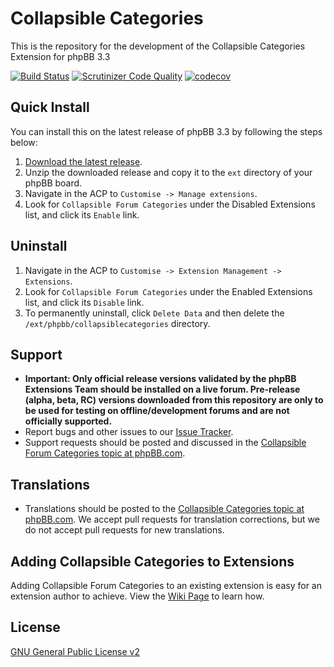 # Collapsible Categories

This is the repository for the development of the Collapsible Categories Extension for phpBB 3.3

[![Build Status](https://github.com/phpbb-extensions/collapsible-categories/workflows/Tests/badge.svg)](https://github.com/phpbb-extensions/collapsible-categories/actions)
[![Scrutinizer Code Quality](https://scrutinizer-ci.com/g/phpbb-extensions/collapsible-categories/badges/quality-score.png?b=master)](https://scrutinizer-ci.com/g/phpbb-extensions/collapsible-categories/?branch=master)
[![codecov](https://codecov.io/gh/phpbb-extensions/collapsible-categories/branch/master/graph/badge.svg?token=oB6bt9E4Bj)](https://codecov.io/gh/phpbb-extensions/collapsible-categories)

## Quick Install
You can install this on the latest release of phpBB 3.3 by following the steps below:

1. [Download the latest release](https://www.phpbb.com/customise/db/extension/collapsible_forum_categories/).
2. Unzip the downloaded release and copy it to the `ext` directory of your phpBB board.
3. Navigate in the ACP to `Customise -> Manage extensions`.
4. Look for `Collapsible Forum Categories` under the Disabled Extensions list, and click its `Enable` link.

## Uninstall

1. Navigate in the ACP to `Customise -> Extension Management -> Extensions`.
2. Look for `Collapsible Forum Categories` under the Enabled Extensions list, and click its `Disable` link.
3. To permanently uninstall, click `Delete Data` and then delete the `/ext/phpbb/collapsiblecategories` directory.

## Support

* **Important: Only official release versions validated by the phpBB Extensions Team should be installed on a live forum. Pre-release (alpha, beta, RC) versions downloaded from this repository are only to be used for testing on offline/development forums and are not officially supported.**
* Report bugs and other issues to our [Issue Tracker](https://github.com/phpbb-extensions/collapsible-categories/issues).
* Support requests should be posted and discussed in the [Collapsible Forum Categories topic at phpBB.com](https://www.phpbb.com/customise/db/extension/collapsible_forum_categories/support).

## Translations

* Translations should be posted to the [Collapsible Categories topic at phpBB.com](https://www.phpbb.com/customise/db/extension/collapsible_forum_categories/support/topic/148791). We accept pull requests for translation corrections, but we do not accept pull requests for new translations.

## Adding Collapsible Categories to Extensions

Adding Collapsible Forum Categories to an existing extension is easy for an extension author to achieve. View the [Wiki Page](https://github.com/phpbb-extensions/collapsible-categories/wiki) to learn how.

## License
[GNU General Public License v2](https://opensource.org/licenses/GPL-2.0)
